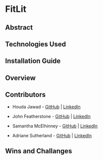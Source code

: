 # FitLit

## Abstract

## Technologies Used

## Installation Guide

## Overview

## Contributors

- Houda Jawad - [GitHub](https://github.com/hjawad22) | [LinkedIn](https://www.linkedin.com/in/houda-jawad-b0315675/)

- John Featherstone - [GitHub](https://github.com/JWFeatherstone) | [LinkedIn](https://www.linkedin.com/in/john-w-featherstone/)

- Samantha McElhinney - [GitHub](https://github.com/SamanthaMcElhinney) | [LinkedIn](https://www.linkedin.com/in/samantha-mcelhinney-98134b170/)

- Adriane Sutherland - [GitHub](https://github.com/asutherland91) | [LinkedIn](https://www.linkedin.com/in/adrianesutherland/)

## Wins and Challanges